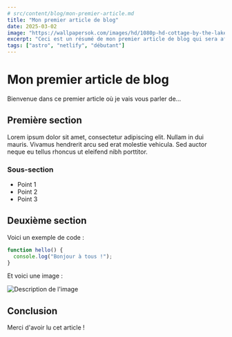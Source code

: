```yaml
---
# src/content/blog/mon-premier-article.md
title: "Mon premier article de blog"
date: 2025-03-02
image: "https://wallpapersok.com/images/hd/1080p-hd-cottage-by-the-lake-ozfn18uzcfe0h7oq.jpg"
excerpt: "Ceci est un résumé de mon premier article de blog qui sera affiché sur la page d'index."
tags: ["astro", "netlify", "débutant"]
---
```


# Mon premier article de blog

Bienvenue dans ce premier article où je vais vous parler de...

## Première section

Lorem ipsum dolor sit amet, consectetur adipiscing elit. Nullam in dui mauris. Vivamus hendrerit arcu sed erat molestie vehicula. Sed auctor neque eu tellus rhoncus ut eleifend nibh porttitor.

### Sous-section

- Point 1
- Point 2
- Point 3

## Deuxième section

Voici un exemple de code :

```javascript
function hello() {
  console.log("Bonjour à tous !");
}
```

Et voici une image :

![Description de l'image](/images/blog/exemple.jpg)

## Conclusion

Merci d'avoir lu cet article !